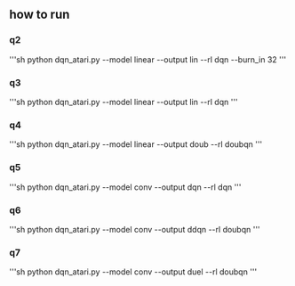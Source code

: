 ## how to run

### q2
'''sh
python dqn_atari.py --model linear --output lin --rl dqn --burn_in 32
'''

### q3
'''sh
python dqn_atari.py --model linear --output lin --rl dqn
'''

### q4
'''sh
python dqn_atari.py --model linear --output doub --rl doubqn
'''

### q5
'''sh
python dqn_atari.py --model conv --output dqn --rl dqn
'''

### q6
'''sh
python dqn_atari.py --model conv --output ddqn --rl doubqn
'''

### q7
'''sh
python dqn_atari.py --model conv --output duel --rl doubqn
'''
